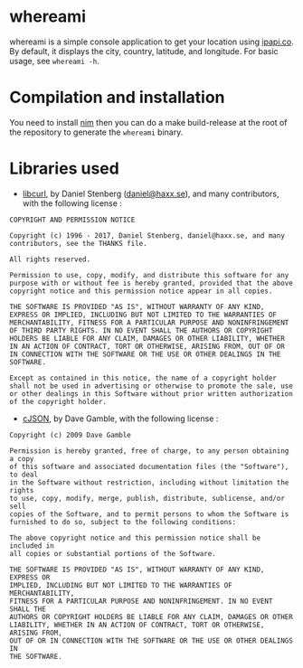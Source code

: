 # whereami

whereami is a simple console application to get your location using [ipapi.co](https://ipapi.co/). By default, it displays the city, country, latitude, and longitude.
For basic usage, see ```whereami -h```.

# Compilation and installation

You need to install [nim](https://nim-lang.org/install.html) then you can do a make build-release at the root of the repository to generate the `whereami` binary.

# Libraries used
- [libcurl](https://github.com/curl/curl), by Daniel Stenberg (daniel@haxx.se), and many contributors, with the following license :
```
COPYRIGHT AND PERMISSION NOTICE

Copyright (c) 1996 - 2017, Daniel Stenberg, daniel@haxx.se, and many contributors, see the THANKS file.

All rights reserved.

Permission to use, copy, modify, and distribute this software for any purpose with or without fee is hereby granted, provided that the above copyright notice and this permission notice appear in all copies.

THE SOFTWARE IS PROVIDED "AS IS", WITHOUT WARRANTY OF ANY KIND, EXPRESS OR IMPLIED, INCLUDING BUT NOT LIMITED TO THE WARRANTIES OF MERCHANTABILITY, FITNESS FOR A PARTICULAR PURPOSE AND NONINFRINGEMENT OF THIRD PARTY RIGHTS. IN NO EVENT SHALL THE AUTHORS OR COPYRIGHT HOLDERS BE LIABLE FOR ANY CLAIM, DAMAGES OR OTHER LIABILITY, WHETHER IN AN ACTION OF CONTRACT, TORT OR OTHERWISE, ARISING FROM, OUT OF OR IN CONNECTION WITH THE SOFTWARE OR THE USE OR OTHER DEALINGS IN THE SOFTWARE.

Except as contained in this notice, the name of a copyright holder shall not be used in advertising or otherwise to promote the sale, use or other dealings in this Software without prior written authorization of the copyright holder.
```
- [cJSON](https://github.com/DaveGamble/cJSON), by Dave Gamble, with the following license :
```
Copyright (c) 2009 Dave Gamble

Permission is hereby granted, free of charge, to any person obtaining a copy
of this software and associated documentation files (the "Software"), to deal
in the Software without restriction, including without limitation the rights
to use, copy, modify, merge, publish, distribute, sublicense, and/or sell
copies of the Software, and to permit persons to whom the Software is
furnished to do so, subject to the following conditions:

The above copyright notice and this permission notice shall be included in
all copies or substantial portions of the Software.

THE SOFTWARE IS PROVIDED "AS IS", WITHOUT WARRANTY OF ANY KIND, EXPRESS OR
IMPLIED, INCLUDING BUT NOT LIMITED TO THE WARRANTIES OF MERCHANTABILITY,
FITNESS FOR A PARTICULAR PURPOSE AND NONINFRINGEMENT. IN NO EVENT SHALL THE
AUTHORS OR COPYRIGHT HOLDERS BE LIABLE FOR ANY CLAIM, DAMAGES OR OTHER
LIABILITY, WHETHER IN AN ACTION OF CONTRACT, TORT OR OTHERWISE, ARISING FROM,
OUT OF OR IN CONNECTION WITH THE SOFTWARE OR THE USE OR OTHER DEALINGS IN
THE SOFTWARE.


```
